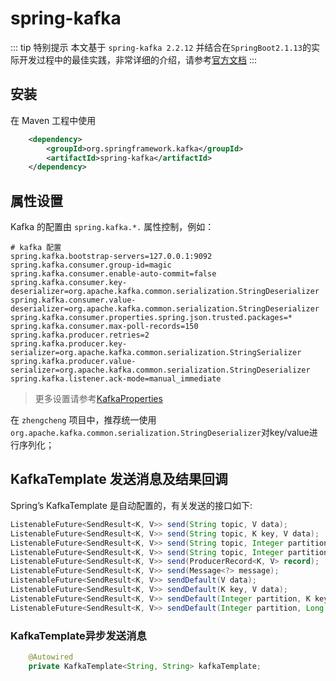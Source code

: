 # spring-kafka

::: tip 特别提示
本文基于 `spring-kafka 2.2.12` 并结合在`SpringBoot2.1.13`的实际开发过程中的最佳实践，非常详细的介绍，请参考[官方文档](https://spring.io/projects/spring-kafka)
:::

## 安装

在 Maven 工程中使用

```xml
    <dependency>
        <groupId>org.springframework.kafka</groupId>
        <artifactId>spring-kafka</artifactId>
    </dependency>
```

## 属性设置

Kafka 的配置由 `spring.kafka.*.` 属性控制，例如：

```properties
# kafka 配置
spring.kafka.bootstrap-servers=127.0.0.1:9092
spring.kafka.consumer.group-id=magic
spring.kafka.consumer.enable-auto-commit=false
spring.kafka.consumer.key-deserializer=org.apache.kafka.common.serialization.StringDeserializer
spring.kafka.consumer.value-deserializer=org.apache.kafka.common.serialization.StringDeserializer
spring.kafka.consumer.properties.spring.json.trusted.packages=*
spring.kafka.consumer.max-poll-records=150
spring.kafka.producer.retries=2
spring.kafka.producer.key-serializer=org.apache.kafka.common.serialization.StringSerializer
spring.kafka.producer.value-serializer=org.apache.kafka.common.serialization.StringDeserializer
spring.kafka.listener.ack-mode=manual_immediate
```

> 更多设置请参考[KafkaProperties](https://github.com/spring-projects/spring-boot/blob/v2.3.1.RELEASE/spring-boot-project/spring-boot-autoconfigure/src/main/java/org/springframework/boot/autoconfigure/kafka/KafkaProperties.java)

在 `zhengcheng` 项目中，推荐统一使用 `org.apache.kafka.common.serialization.StringDeserializer`对key/value进行序列化；

## KafkaTemplate 发送消息及结果回调

Spring’s KafkaTemplate 是自动配置的，有关发送的接口如下:
```java
ListenableFuture<SendResult<K, V>> send(String topic, V data);
ListenableFuture<SendResult<K, V>> send(String topic, K key, V data);
ListenableFuture<SendResult<K, V>> send(String topic, Integer partition, K key, V data);
ListenableFuture<SendResult<K, V>> send(String topic, Integer partition, Long timestamp, K key, V data);
ListenableFuture<SendResult<K, V>> send(ProducerRecord<K, V> record);
ListenableFuture<SendResult<K, V>> send(Message<?> message);
ListenableFuture<SendResult<K, V>> sendDefault(V data);
ListenableFuture<SendResult<K, V>> sendDefault(K key, V data);
ListenableFuture<SendResult<K, V>> sendDefault(Integer partition, K key, V data);
ListenableFuture<SendResult<K, V>> sendDefault(Integer partition, Long timestamp, K key, V data);
```

### KafkaTemplate异步发送消息

```java
    @Autowired
    private KafkaTemplate<String, String> kafkaTemplate;
```